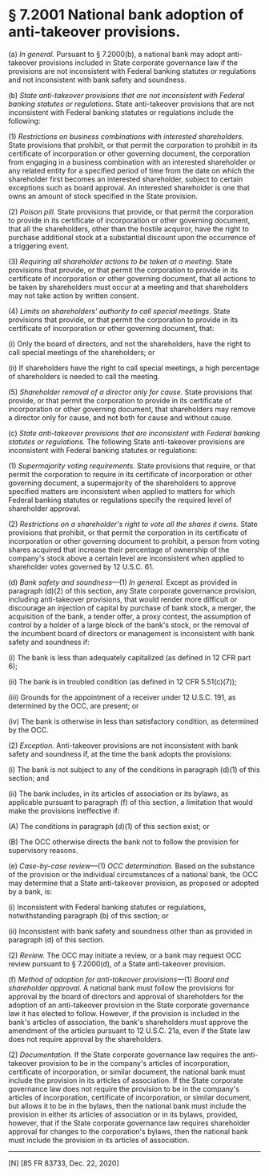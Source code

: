 # § 7.2001   National bank adoption of anti-takeover provisions.

(a) *In general.* Pursuant to § 7.2000(b), a national bank may adopt anti-takeover provisions included in State corporate governance law if the provisions are not inconsistent with Federal banking statutes or regulations and not inconsistent with bank safety and soundness.


(b) *State anti-takeover provisions that are not inconsistent with Federal banking statutes or regulations.* State anti-takeover provisions that are not inconsistent with Federal banking statutes or regulations include the following:


(1) *Restrictions on business combinations with interested shareholders.* State provisions that prohibit, or that permit the corporation to prohibit in its certificate of incorporation or other governing document, the corporation from engaging in a business combination with an interested shareholder or any related entity for a specified period of time from the date on which the shareholder first becomes an interested shareholder, subject to certain exceptions such as board approval. An interested shareholder is one that owns an amount of stock specified in the State provision.


(2) *Poison pill.* State provisions that provide, or that permit the corporation to provide in its certificate of incorporation or other governing document, that all the shareholders, other than the hostile acquiror, have the right to purchase additional stock at a substantial discount upon the occurrence of a triggering event.


(3) *Requiring all shareholder actions to be taken at a meeting.* State provisions that provide, or that permit the corporation to provide in its certificate of incorporation or other governing document, that all actions to be taken by shareholders must occur at a meeting and that shareholders may not take action by written consent.


(4) *Limits on shareholders' authority to call special meetings.* State provisions that provide, or that permit the corporation to provide in its certificate of incorporation or other governing document, that:


(i) Only the board of directors, and not the shareholders, have the right to call special meetings of the shareholders; or


(ii) If shareholders have the right to call special meetings, a high percentage of shareholders is needed to call the meeting.


(5) *Shareholder removal of a director only for cause.* State provisions that provide, or that permit the corporation to provide in its certificate of incorporation or other governing document, that shareholders may remove a director only for cause, and not both for cause and without cause.


(c) *State anti-takeover provisions that are inconsistent with Federal banking statutes or regulations.* The following State anti-takeover provisions are inconsistent with Federal banking statutes or regulations:


(1) *Supermajority voting requirements.* State provisions that require, or that permit the corporation to require in its certificate of incorporation or other governing document, a supermajority of the shareholders to approve specified matters are inconsistent when applied to matters for which Federal banking statutes or regulations specify the required level of shareholder approval.


(2) *Restrictions on a shareholder's right to vote all the shares it owns.* State provisions that prohibit, or that permit the corporation in its certificate of incorporation or other governing document to prohibit, a person from voting shares acquired that increase their percentage of ownership of the company's stock above a certain level are inconsistent when applied to shareholder votes governed by 12 U.S.C. 61.


(d) *Bank safety and soundness*—(1) *In general.* Except as provided in paragraph (d)(2) of this section, any State corporate governance provision, including anti-takeover provisions, that would render more difficult or discourage an injection of capital by purchase of bank stock, a merger, the acquisition of the bank, a tender offer, a proxy contest, the assumption of control by a holder of a large block of the bank's stock, or the removal of the incumbent board of directors or management is inconsistent with bank safety and soundness if:


(i) The bank is less than adequately capitalized (as defined in 12 CFR part 6);


(ii) The bank is in troubled condition (as defined in 12 CFR 5.51(c)(7));


(iii) Grounds for the appointment of a receiver under 12 U.S.C. 191, as determined by the OCC, are present; or


(iv) The bank is otherwise in less than satisfactory condition, as determined by the OCC.


(2) *Exception.* Anti-takeover provisions are not inconsistent with bank safety and soundness if, at the time the bank adopts the provisions:


(i) The bank is not subject to any of the conditions in paragraph (d)(1) of this section; and


(ii) The bank includes, in its articles of association or its bylaws, as applicable pursuant to paragraph (f) of this section, a limitation that would make the provisions ineffective if:


(A) The conditions in paragraph (d)(1) of this section exist; or


(B) The OCC otherwise directs the bank not to follow the provision for supervisory reasons.


(e) *Case-by-case review*—(1) *OCC determination.* Based on the substance of the provision or the individual circumstances of a national bank, the OCC may determine that a State anti-takeover provision, as proposed or adopted by a bank, is:


(i) Inconsistent with Federal banking statutes or regulations, notwithstanding paragraph (b) of this section; or


(ii) Inconsistent with bank safety and soundness other than as provided in paragraph (d) of this section.


(2) *Review.* The OCC may initiate a review, or a bank may request OCC review pursuant to § 7.2000(d), of a State anti-takeover provision.


(f) *Method of adoption for anti-takeover provisions*—(1) *Board and shareholder approval.* A national bank must follow the provisions for approval by the board of directors and approval of shareholders for the adoption of an anti-takeover provision in the State corporate governance law it has elected to follow. However, if the provision is included in the bank's articles of association, the bank's shareholders must approve the amendment of the articles pursuant to 12 U.S.C. 21a, even if the State law does not require approval by the shareholders.


(2) *Documentation.* If the State corporate governance law requires the anti-takeover provision to be in the company's articles of incorporation, certificate of incorporation, or similar document, the national bank must include the provision in its articles of association. If the State corporate governance law does not require the provision to be in the company's articles of incorporation, certificate of incorporation, or similar document, but allows it to be in the bylaws, then the national bank must include the provision in either its articles of association or in its bylaws, provided, however, that if the State corporate governance law requires shareholder approval for changes to the corporation's bylaws, then the national bank must include the provision in its articles of association.



---

[N] [85 FR 83733, Dec. 22, 2020]




